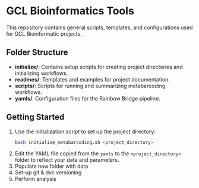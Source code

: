 # GCL Bioinformatics Tools

This repository contains general scripts, templates, and configurations used for GCL Bioinformatic projects.

## Folder Structure
- **initialize/**: Contains setup scripts for creating project directories and initializing workflows.
- **readmes/**: Templates and examples for project documentation.
- **scripts/**: Scripts for running and summarizing metabarcoding workflows.
- **yamls/**: Configuration files for the Rainbow Bridge pipeline.

## Getting Started
1. Use the initialization script to set up the project directory:
   ```bash
   bash initialize_metabarcoding.sh <project_directory>
   ```
2. Edit the YAML file copied from the `yamls` to the `<project_directory>` folder to reflect your data and parameters.
3. Populate new folder with data
4. Set-up git & dvc versioning
5. Perform analysis